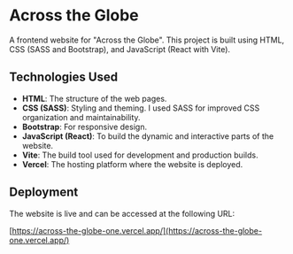 # Across the Globe

A frontend website for "Across the Globe". This project is built using HTML, CSS (SASS and Bootstrap), and JavaScript (React with Vite).

## Technologies Used

- **HTML**: The structure of the web pages.
- **CSS (SASS)**: Styling and theming. I used SASS for improved CSS organization and maintainability.
- **Bootstrap**: For responsive design.
- **JavaScript (React)**: To build the dynamic and interactive parts of the website.
- **Vite**: The build tool used for development and production builds.
- **Vercel**: The hosting platform where the website is deployed.

## Deployment

The website is live and can be accessed at the following URL:

[https://across-the-globe-one.vercel.app/](https://across-the-globe-one.vercel.app/)
